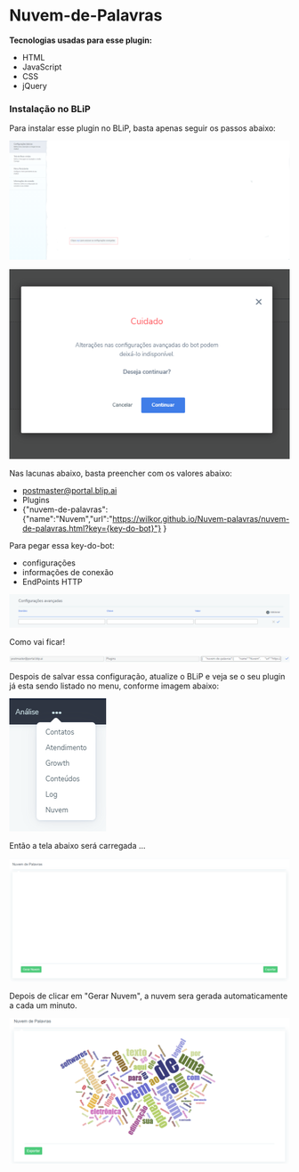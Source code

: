 # Nuvem-de-Palavras

**Tecnologias usadas para esse plugin:**

  - HTML
  - JavaScript
  - CSS
  - jQuery

### Instalação no BLiP
Para instalar esse plugin no BLiP, basta apenas seguir os passos abaixo:

![alt text](https://github.com/Wilkor/Nuvem-palavras/blob/main/img/tela-1-configura%C3%A7%C3%A3o.png)

![alt text](https://github.com/Wilkor/Nuvem-palavras/blob/main/img/tela-2-confirmação-config.PNG)

Nas lacunas abaixo, basta preencher com os valores abaixo:
 - postmaster@portal.blip.ai
 - Plugins
 - {"nuvem-de-palavras":{"name":"Nuvem","url":"https://wilkor.github.io/Nuvem-palavras/nuvem-de-palavras.html?key={key-do-bot}"} }
 
 Para pegar essa key-do-bot:
 - configurações
 - informações de conexão
 - EndPoints HTTP

![alt text](https://github.com/Wilkor/Nuvem-palavras/blob/main/img/tela-3-configurações-avançadas.PNG)

Como vai ficar!

![alt text](https://github.com/Wilkor/Nuvem-palavras/blob/main/img/tela-4-confirmação-da-config.PNG)

Despois de salvar essa configuração, atualize o BLiP e veja se o seu plugin já esta sendo listado no menu, conforme imagem abaixo:

![alt text](https://github.com/Wilkor/Nuvem-palavras/blob/main/img/tela-5-confirmação-do-plugin.png)

Então a tela abaixo será carregada ...

![alt text](https://github.com/Wilkor/Nuvem-palavras/blob/main/img/tela-6-resultado-esperado-depois-da-config.PNG)

Depois de clicar em "Gerar Nuvem", a nuvem sera gerada automaticamente a cada um minuto.

![alt text](https://github.com/Wilkor/Nuvem-palavras/blob/main/img/tela-7-nuvem-de-palavras-resultado.PNG)
